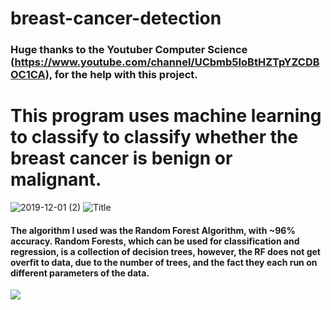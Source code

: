 # breast-cancer-detection

### Huge thanks to the Youtuber Computer Science (https://www.youtube.com/channel/UCbmb5IoBtHZTpYZCDBOC1CA), for the help with this project. 
# This program uses machine learning to classify to classify whether the breast cancer is benign or malignant.

![2019-12-01 (2)](https://user-images.githubusercontent.com/53153598/69921353-89cedd00-1456-11ea-9eeb-9ba39d6f5154.png)
![](relative/path/to/img.jpg?raw=true "Title")

#### The algorithm I used was the Random Forest Algorithm, with ~96% accuracy. Random Forests, which can be used for classification and regression, is a collection of decision trees, however, the RF does not get overfit to data, due to the number of trees, and the fact they each run on different parameters of the data.

![](https://www.kdnuggets.com/wp-content/uploads/rand-forest-2.jpg)

